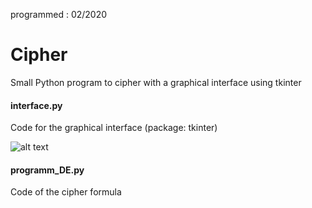 programmed : 02/2020

# Cipher
Small Python program to cipher with a graphical interface using tkinter

#### interface.py
Code for the graphical interface (package: tkinter)

![alt text](https://i.imgur.com/sa6EaKS.png)

#### programm_DE.py
Code of the cipher formula

